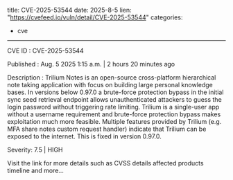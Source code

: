  
title: CVE-2025-53544
date: 2025-8-5
lien: "https://cvefeed.io/vuln/detail/CVE-2025-53544"
categories:
  - cve
---

CVE ID : CVE-2025-53544

Published :  Aug. 5
2025
1:15 a.m. | 2 hours
20 minutes ago

Description : Trilium Notes is an open-source
cross-platform hierarchical note taking application with focus on building large personal knowledge bases. In versions below 0.97.0
a brute-force protection bypass in the initial sync seed retrieval endpoint allows unauthenticated attackers to guess the login password without triggering rate limiting. Trilium is a single-user app without a username requirement
and brute-force protection bypass makes exploitation much more feasible. Multiple features provided by Trilium (e.g. MFA
share notes
custom request handler) indicate that Trilium can be exposed to the internet. This is fixed in version 0.97.0.

Severity: 7.5 | HIGH

Visit the link for more details
such as CVSS details
affected products
timeline
and more...
